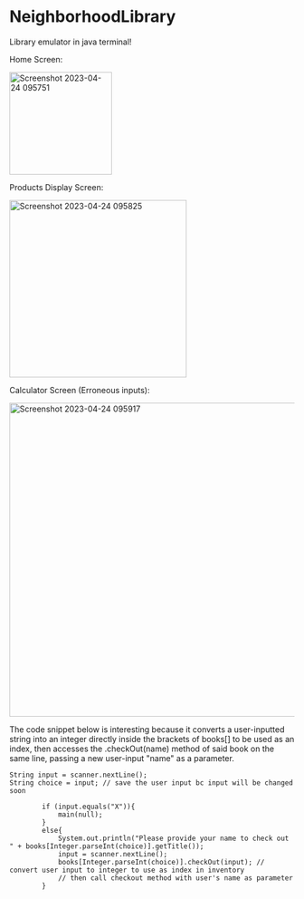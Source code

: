# NeighborhoodLibrary
Library emulator in java terminal!

Home Screen:

<img width="181" alt="Screenshot 2023-04-24 095751" src="https://user-images.githubusercontent.com/58373811/234041866-f81d343f-7ba2-48b7-b4be-b0a493a63f72.png">

Products Display Screen:

<img width="313" alt="Screenshot 2023-04-24 095825" src="https://user-images.githubusercontent.com/58373811/234041976-4c9508cd-a88b-4601-8443-89843db124ad.png">

Calculator Screen (Erroneous inputs):

<img width="554" alt="Screenshot 2023-04-24 095917" src="https://user-images.githubusercontent.com/58373811/234042101-f99d8762-5616-4acf-b2d1-804a66d46ec7.png">


The code snippet below is interesting because it converts a user-inputted string into an integer directly
inside the brackets of books[] to be used as an index, then accesses the .checkOut(name) method of said book
on the same line, passing a new user-input "name" as a parameter.

```
String input = scanner.nextLine();
String choice = input; // save the user input bc input will be changed soon

        if (input.equals("X")){
            main(null);
        }
        else{
            System.out.println("Please provide your name to check out " + books[Integer.parseInt(choice)].getTitle());
            input = scanner.nextLine();
            books[Integer.parseInt(choice)].checkOut(input); // convert user input to integer to use as index in inventory
            // then call checkout method with user's name as parameter
        }
```
